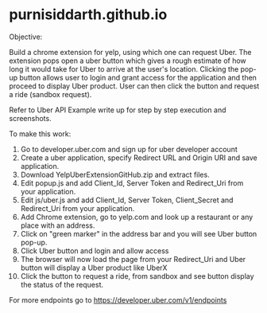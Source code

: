 # purnisiddarth.github.io
Objective: 

Build a chrome extension for yelp, using which one can request Uber. The extension pops open a uber button which gives a rough estimate of how long it would take for Uber to arrive at the user's location. Clicking the pop-up button allows user to login and grant access for the application and then proceed to display Uber product. User can then click the button and request a ride (sandbox request).

Refer to Uber API Example write up for step by step execution and screenshots.

To make this work:
1. Go to developer.uber.com and sign up for uber developer account
2. Create a uber application, specify Redirect URL and Origin URI and save application.
3. Download YelpUberExtensionGitHub.zip and extract files.
4. Edit popup.js and add Client_Id, Server Token and Redirect_Uri from your application.
5. Edit js/uber.js and add Client_Id, Server Token, Client_Secret and Redirect_Uri from your application.
5. Add Chrome extension, go to yelp.com and look up a restaurant or any place with an address.
6. Click on "green marker" in the address bar and you will see Uber button pop-up.
7. Click Uber button and login and allow access
8. The browser will now load the page from your Redirect_Uri and Uber button will display a Uber product like UberX
9. Click the button to request a ride, from sandbox and see button display the status of the request.

For more endpoints go to https://developer.uber.com/v1/endpoints

